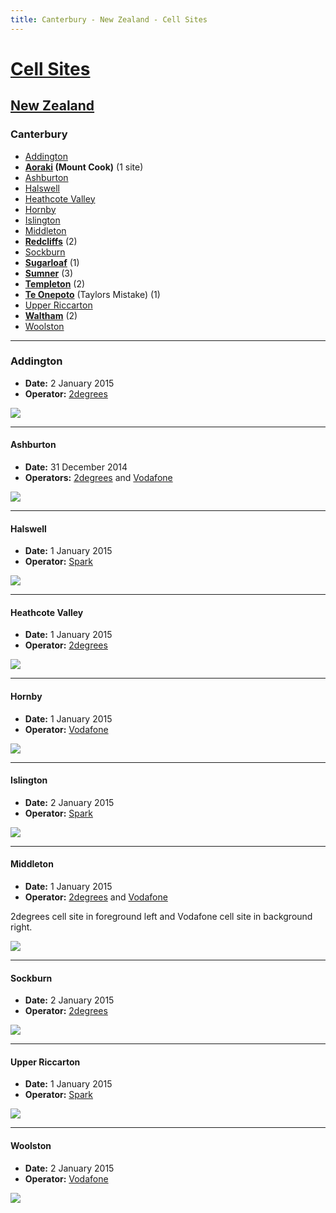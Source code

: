 ```yaml
---
title: Canterbury - New Zealand - Cell Sites
---
```


# [Cell Sites](../../)

## [New Zealand](../)

### Canterbury

* [Addington](#addington)
* **[Aoraki](aoraki) (Mount Cook)** (1 site)
* [Ashburton](#ashburton)
* [Halswell](#halswell)
* [Heathcote Valley](#heathcote-valley)
* [Hornby](#hornby)
* [Islington](#islington)
* [Middleton](#middleton)
* **[Redcliffs](redcliffs)** (2)
* [Sockburn](#sockburn)
* **[Sugarloaf](sugarloaf)** (1)
* **[Sumner](sumner)** (3)
* **[Templeton](templeton)** (2)
* **[Te Onepoto](te-onopoto)** (Taylors Mistake) (1)
* [Upper Riccarton](#upper-riccarton)
* **[Waltham](waltham)** (2)
* [Woolston](#woolston)

---

### Addington

* **Date:** 2 January 2015
* **Operator:** [2degrees]

![](https://f001.backblazeb2.com/file/CellSites/NZ/CAN/20150102-132650.jpg)

---

#### Ashburton

* **Date:** 31 December 2014
* **Operators:** [2degrees] and [Vodafone]

![](https://f001.backblazeb2.com/file/CellSites/NZ/CAN/20141231-134244.jpg)

---

#### Halswell

* **Date:** 1 January 2015
* **Operator:** [Spark]

![](https://f001.backblazeb2.com/file/CellSites/NZ/CAN/20150101-164213.jpg)

---

#### Heathcote Valley

* **Date:** 1 January 2015
* **Operator:** [2degrees]

![](https://f001.backblazeb2.com/file/CellSites/NZ/CAN/20150101-145318.jpg)

---

#### Hornby

* **Date:** 1 January 2015
* **Operator:** [Vodafone]

![](https://f001.backblazeb2.com/file/CellSites/NZ/CAN/20150101-164342.jpg)

---

#### Islington

* **Date:** 2 January 2015
* **Operator:** [Spark]

![](https://f001.backblazeb2.com/file/CellSites/NZ/CAN/20150102-131500.jpg)

---

#### Middleton

* **Date:** 1 January 2015
* **Operator:** [2degrees] and [Vodafone]

2degrees cell site in foreground left and Vodafone cell site in background right.

![](https://f001.backblazeb2.com/file/CellSites/NZ/CAN/20150101-163651.jpg)

---

#### Sockburn

* **Date:** 2 January 2015
* **Operator:** [2degrees]

![](https://f001.backblazeb2.com/file/CellSites/NZ/CAN/20150102-132250.jpg)

---

#### Upper Riccarton

* **Date:** 1 January 2015
* **Operator:** [Spark]

![](https://f001.backblazeb2.com/file/CellSites/NZ/CAN/20150101-163841.jpg)

---

#### Woolston

* **Date:** 2 January 2015
* **Operator:** [Vodafone]

![](https://f001.backblazeb2.com/file/CellSites/NZ/CAN/20150102-133250.jpg)

[2degrees]: https://en.wikipedia.org/wiki/2degrees
[Spark]: https://en.wikipedia.org/wiki/Spark_New_Zealand
[Vodafone]: https://en.wikipedia.org/wiki/Vodafone_New_Zealand

